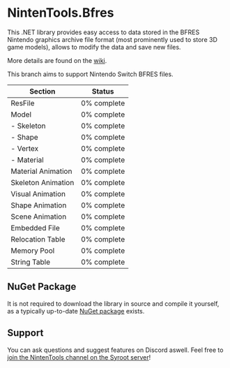 # NintenTools.Bfres

This .NET library provides easy access to data stored in the BFRES Nintendo graphics archive file format (most prominently used to store 3D game models), allows to modify the data and save new files.

More details are found on the [wiki](https://github.com/Syroot/NintenTools.Bfres/wiki).

This branch aims to support Nintendo Switch BFRES files. 

| Section | Status |
| --- | --- |
| ResFile | 0% complete |
| Model | 0% complete |
| - Skeleton | 0% complete |
| - Shape | 0% complete |
| - Vertex | 0% complete |
| - Material | 0% complete |
| Material Animation | 0% complete |
| Skeleton Animation | 0% complete |
| Visual Animation | 0% complete |
| Shape Animation | 0% complete |
| Scene Animation | 0% complete |
| Embedded File | 0% complete |
| Relocation Table | 0% complete |
| Memory Pool | 0% complete |
| String Table | 0% complete |

## NuGet Package

It is not required to download the library in source and compile it yourself, as a typically up-to-date [NuGet package](https://www.nuget.org/packages/Syroot.NintenTools.Bfres) exists.

## Support

You can ask questions and suggest features on Discord aswell. Feel free to [join the NintenTools channel on the Syroot server](https://discord.gg/asB4uaf)!